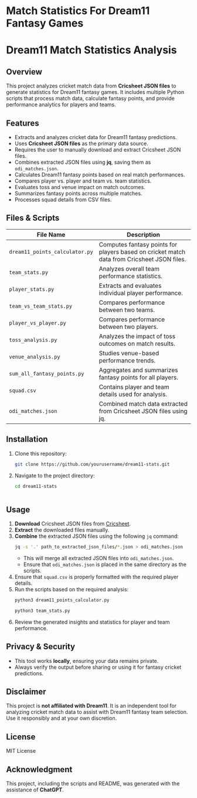 # Match Statistics For Dream11 Fantasy Games
# Dream11 Match Statistics Analysis

## Overview
This project analyzes cricket match data from **Cricsheet JSON files** to generate statistics for Dream11 fantasy games. It includes multiple Python scripts that process match data, calculate fantasy points, and provide performance analytics for players and teams.

## Features
- Extracts and analyzes cricket data for Dream11 fantasy predictions.
- Uses **Cricsheet JSON files** as the primary data source.
- Requires the user to manually download and extract Cricsheet JSON files.
- Combines extracted JSON files using **jq**, saving them as `odi_matches.json`.
- Calculates Dream11 fantasy points based on real match performances.
- Compares player vs. player and team vs. team statistics.
- Evaluates toss and venue impact on match outcomes.
- Summarizes fantasy points across multiple matches.
- Processes squad details from CSV files.

## Files & Scripts

| File Name                     | Description |
|--------------------------------|-------------|
| `dream11_points_calculator.py` | Computes fantasy points for players based on cricket match data from Cricsheet JSON files. |
| `team_stats.py`                | Analyzes overall team performance statistics. |
| `player_stats.py`              | Extracts and evaluates individual player performance. |
| `team_vs_team_stats.py`        | Compares performance between two teams. |
| `player_vs_player.py`          | Compares performance between two players. |
| `toss_analysis.py`             | Analyzes the impact of toss outcomes on match results. |
| `venue_analysis.py`            | Studies venue-based performance trends. |
| `sum_all_fantasy_points.py`    | Aggregates and summarizes fantasy points for all players. |
| `squad.csv`                    | Contains player and team details used for analysis. |
| `odi_matches.json`             | Combined match data extracted from Cricsheet JSON files using jq. |

## Installation
1. Clone this repository:
   ```sh
   git clone https://github.com/yourusername/dream11-stats.git
   ```
2. Navigate to the project directory:
   ```sh
   cd dream11-stats
   ```
   ```

## Usage
1. **Download** Cricsheet JSON files from [Cricsheet](https://cricsheet.org/downloads/).
2. **Extract** the downloaded files manually.
3. **Combine** the extracted JSON files using the following `jq` command:
   ```sh
   jq -s '.' path_to_extracted_json_files/*.json > odi_matches.json
   ```
   - This will merge all extracted JSON files into `odi_matches.json`.
   - Ensure that `odi_matches.json` is placed in the same directory as the scripts.
4. Ensure that `squad.csv` is properly formatted with the required player details.
5. Run the scripts based on the required analysis:
   ```sh
   python3 dream11_points_calculator.py
   ```
   ```sh
   python3 team_stats.py
   ```
6. Review the generated insights and statistics for player and team performance.

## Privacy & Security
- This tool works **locally**, ensuring your data remains private.
- Always verify the output before sharing or using it for fantasy cricket predictions.

## Disclaimer
This project is **not affiliated with Dream11**. It is an independent tool for analyzing cricket match data to assist with Dream11 fantasy team selection. Use it responsibly and at your own discretion.

## License
MIT License

## Acknowledgment
This project, including the scripts and README, was generated with the assistance of **ChatGPT**.

